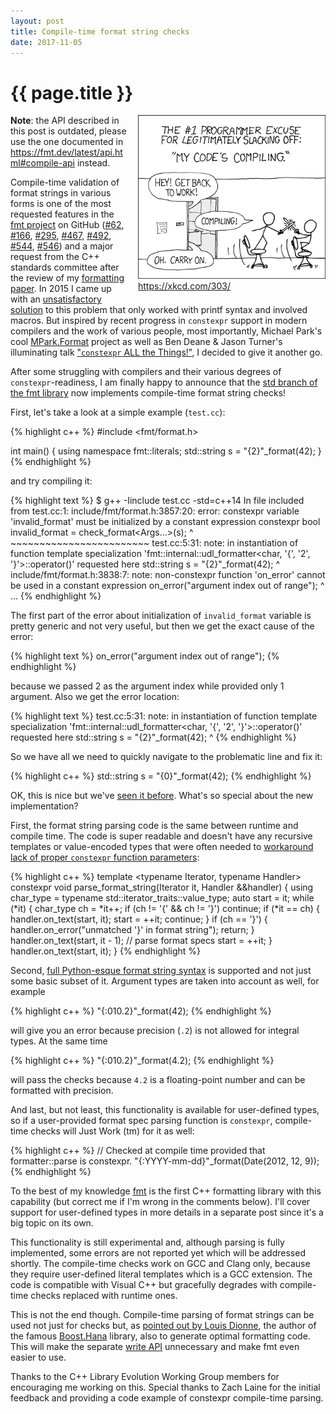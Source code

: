 ```yaml
---
layout: post
title: Compile-time format string checks
date: 2017-11-05
---
```


{{ page.title }}
================

<div class="separator" style="clear:right; float:right; margin-left:1em; margin-bottom:1em">
  <img border="0" src="/img/compiling.png" width="300"
       title="Now even more time to slack off"><br>
  <a href="https://xkcd.com/303/">https://xkcd.com/303/</a>
</div>

**Note**: the API described in this post is outdated, please use the one
documented in https://fmt.dev/latest/api.html#compile-api instead.

Compile-time validation of format strings in various forms is one of the most
requested features in the [fmt project](https://github.com/fmtlib/fmt) on GitHub
([#62](https://github.com/fmtlib/fmt/issues/62),
[#166](https://github.com/fmtlib/fmt/issues/166),
[#295](https://github.com/fmtlib/fmt/issues/295),
[#467](https://github.com/fmtlib/fmt/issues/467),
[#492](https://github.com/fmtlib/fmt/issues/492),
[#544](https://github.com/fmtlib/fmt/issues/544),
[#546](https://github.com/fmtlib/fmt/issues/546)) and a major request
from the C++ standards committee after the review of my [formatting paper](
http://www.open-std.org/jtc1/sc22/wg21/docs/papers/2017/p0645r0.html).
In 2015 I came up with an [unsatisfactory solution](
http://zverovich.net/2015/04/22/compile-time-checking-of-printf-args-in-cppformat.html)
to this problem that only worked with printf syntax and involved macros.
But inspired by recent progress in `constexpr` support in modern compilers and the
work of various people, most importantly, Michael Park's cool
[MPark.Format](https://github.com/mpark/format) project
as well as Ben Deane & Jason Turner's illuminating talk
["`constexpr` ALL the Things!"](https://www.youtube.com/watch?v=PJwd4JLYJJY),
I decided to give it another go.

After some struggling with compilers and their various degrees of
`constexpr`-readiness, I am finally happy to announce that the
[std branch of the fmt library](https://github.com/fmtlib/fmt/tree/std) now
implements compile-time format string checks!

First, let's take a look at a simple example (`test.cc`):

{% highlight c++ %}
#include <fmt/format.h>

int main() {
  using namespace fmt::literals;
  std::string s = "{2}"_format(42);
}
{% endhighlight %}

and try compiling it:

{% highlight text %}
$ g++ -Iinclude test.cc -std=c++14
In file included from test.cc:1:
include/fmt/format.h:3857:20: error: constexpr variable 'invalid_format' must be initialized by a constant expression
    constexpr bool invalid_format = check_format<Args...>(s);
                   ^                ~~~~~~~~~~~~~~~~~~~~~~~~
test.cc:5:31: note: in instantiation of function template specialization 'fmt::internal::udl_formatter<char, '{', '2', '}'>::operator()<int>' requested here
  std::string s = "{2}"_format(42);
                              ^
include/fmt/format.h:3838:7: note: non-constexpr function 'on_error' cannot be used in a constant expression
      on_error("argument index out of range");
      ^
...
{% endhighlight %}

The first part of the error about initialization of `invalid_format` variable is
pretty generic and not very useful, but then we get the exact cause of the
error:

{% highlight text %}
on_error("argument index out of range");
{% endhighlight %}

because we passed 2 as the argument index while provided only 1 argument. Also
we get the error location:

{% highlight text %}
test.cc:5:31: note: in instantiation of function template specialization 'fmt::internal::udl_formatter<char, '{', '2', '}'>::operator()<int>' requested here
  std::string s = "{2}"_format(42);
                              ^
{% endhighlight %}

So we have all we need to quickly navigate to the problematic line and fix it:

{% highlight c++ %}
std::string s = "{0}"_format(42);
{% endhighlight %}

OK, this is nice but we've [seen it before](https://github.com/mpark/format).
What's so special about the new implementation?

First, the format string parsing code is the same between runtime and
compile time. The code is super readable and doesn't have any recursive
templates or value-encoded types that were often needed to [workaround lack of
proper `constexpr` function parameters](
https://mpark.github.io/programming/2017/05/26/constexpr-function-parameters/):

{% highlight c++ %}
template <typename Iterator, typename Handler>
constexpr void parse_format_string(Iterator it, Handler &&handler) {
  using char_type = typename std::iterator_traits<Iterator>::value_type;
  auto start = it;
  while (*it) {
    char_type ch = *it++;
    if (ch != '{' && ch != '}') continue;
    if (*it == ch) {
      handler.on_text(start, it);
      start = ++it;
      continue;
    }
    if (ch == '}') {
      handler.on_error("unmatched '}' in format string");
      return;
    }
    handler.on_text(start, it - 1);
    // parse format specs
    start = ++it;
  }
  handler.on_text(start, it);
}
{% endhighlight %}

Second, [full Python-esque format string syntax](http://fmtlib.net/latest/syntax.html)
is supported and not just some basic subset of it. Argument types are taken into
account as well, for example

{% highlight c++ %}
"{:010.2}"_format(42);
{% endhighlight %}

will give you an error because precision (`.2`) is not allowed for integral
types. At the same time

{% highlight c++ %}
"{:010.2}"_format(4.2);
{% endhighlight %}

will pass the checks because `4.2` is a floating-point number and can be
formatted with precision.

And last, but not least, this functionality is available for user-defined types,
so if a user-provided format spec parsing function is `constexpr`, compile-time
checks will Just Work (tm) for it as well:

{% highlight c++ %}
// Checked at compile time provided that formatter<Date>::parse is constexpr.
"{:YYYY-mm-dd}"_format(Date(2012, 12, 9));
{% endhighlight %}

To the best of my knowledge [fmt](https://github.com/fmtlib/fmt) is the first
C++ formatting library with this capability (but correct me if I'm wrong in the
comments below). I'll cover support for user-defined types in more details in a
separate post since it's a big topic on its own.

This functionality is still experimental and, although parsing is fully
implemented, some errors are not reported yet which will be addressed shortly.
The compile-time checks work on GCC and Clang only, because they require
user-defined literal templates which is a GCC extension. The code is compatible
with Visual C++ but gracefully degrades with compile-time checks replaced with
runtime ones.

This is not the end though. Compile-time parsing of format strings can be used
not just for checks but, as [pointed out by Louis Dionne](
https://github.com/fmtlib/fmt/issues/546#issuecomment-337450603), the author
of the famous [Boost.Hana](https://github.com/boostorg/hana) library, also to generate
optimal formatting code. This will make the separate [write API](
http://fmtlib.net/latest/api.html#write-api) unnecessary and make fmt even
easier to use.

Thanks to the C++ Library Evolution Working Group members for encouraging me
working on this. Special thanks to Zach Laine for the initial feedback and
providing a code example of constexpr compile-time parsing.
